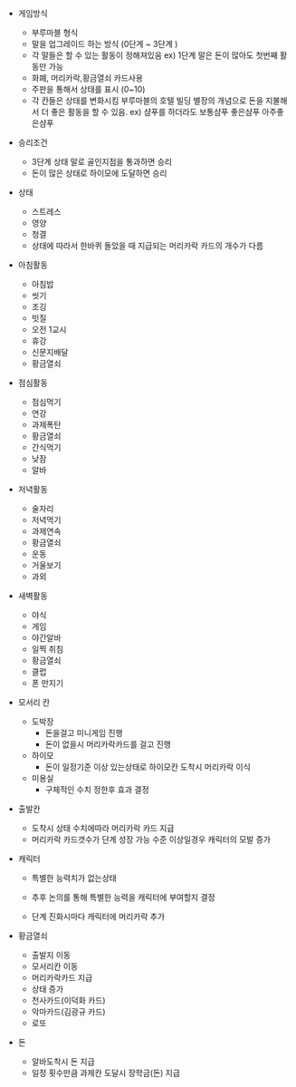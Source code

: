 * 게임방식
  * 부루마블 형식
  * 말을 업그레이드 하는 방식 (0단계 ~ 3단계	)
  * 각 말들은 할 수 있는 활동이 정해져있음
    ex) 1단계 말은 돈이 많아도 첫번째 활동만 가능
  * 화폐, 머리카락,황금열쇠 카드사용
  * 주판을 통해서 상태를 표시 (0~10)
  * 각 칸들은 상태를 변화시킴 부루마블의 호텔 빌딩 별장의 개념으로 돈을 지불해서 더 좋은 활동을 할 수 있음.
    ex) 샴푸를 하더라도 보통샴푸 좋은샴푸 아주좋은샴푸

* 승리조건
  - 3단계 상태 말로 골인지점을 통과하면 승리
  - 돈이 많은 상태로 하이모에 도달하면 승리
* 상태
  * 스트레스
  * 영양
  * 청결
  * 상태에 따라서 한바퀴 돌았을 때 지급되는 머리카락 카드의 개수가 다름

* 아침활동
  * 아침밥
  * 씻기
  * 조깅
  * 빗질
  * 오전 1교시
  * 휴강
  * 신문지배달
  * 황금열쇠

* 점심활동
  * 점심먹기
  * 연강
  * 과제폭탄
  * 황금열쇠
  * 간식먹기
  * 낮잠
  * 알바
* 저녁활동
  * 술자리
  * 저녁먹기
  * 과제연속
  * 황금열쇠
  * 운동
  * 거울보기
  * 과외
* 새벽활동
  * 야식
  * 게임
  * 야간알바
  * 일찍 취침
  * 황금열쇠
  * 클럽
  * 폰 만지기

* 모서리 칸
  * 도박장
    * 돈을걸고 미니게임 진행
    * 돈이 없을시 머리카락카드를 걸고 진행
  * 하이모
    * 돈이 일정기준 이상 있는상태로 하이모칸 도착시 머리카락 이식
  * 미용실
    * 구체적인 수치 정한후 효과 결정

* 출발칸
  * 도착시 상태 수치에따라 머리카락 카드 지급
  * 머리카락 카드갯수가 단계 성장 가능 수준 이상일경우 캐릭터의 모발 증가

* 캐릭터

  * 특별한 능력치가 없는상태

  * 추후 논의를 통해 특별한 능력을 캐릭터에 부여할지 결정

  * 단계 진화시마다 캐릭터에 머리카락 추가


* 황금열쇠 
  * 출발지 이동
  * 모서리칸 이동
  * 머리카락카드 지급
  * 상태 증가
  * 천사카드(이덕화 카드)
  * 악마카드(김광규 카드)
  * 로또

* 돈
  * 알바도착시 돈 지급
  * 일정 횟수만큼 과제칸 도달시 장학금(돈) 지급
